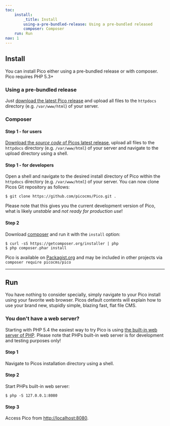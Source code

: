 ```yaml
---
toc:
    install:
        _title: Install
        using-a-pre-bundled-release: Using a pre-bundled released
        composer: Composer
    run: Run
nav: 1
---
```


## Install

You can install Pico either using a pre-bundled release or with composer. Pico requires PHP 5.3+

### Using a pre-bundled release

Just [download the latest Pico release][LatestRelease] and upload all files to the `httpdocs` directory (e.g. `/var/www/html`) of your server.

### Composer

#### Step 1 - for users
[Download the *source code* of Picos latest release][LatestRelease], upload all files to the `httpdocs` directory (e.g. `/var/www/html`) of your server and navigate to the upload directory using a shell.

#### Step 1 - for developers
Open a shell and navigate to the desired install directory of Pico within the `httpdocs` directory (e.g. `/var/www/html`) of your server. You can now clone Picos Git repository as follows:
<pre><code>$ git clone https://github.com/picocms/Pico.git .</code></pre>
Please note that this gives you the current development version of Pico, what is likely *unstable* and *not ready for production use*!

#### Step 2
Download [composer][composer] and run it with the `install` option:
<pre><code>$ curl -sS https://getcomposer.org/installer | php
$ php composer.phar install</code></pre>

Pico is available on [Packagist.org](http://packagist.org/packages/picocms/pico) and may be included in other projects via `composer require picocms/pico`

---

## Run

You have nothing to consider specially, simply navigate to your Pico install using your favorite web browser. Picos default contents will explain how to use your brand new, stupidly simple, blazing fast, flat file CMS.

### You don't have a web server?

Starting with PHP 5.4 the easiest way to try Pico is using [the built-in web server of PHP][PHPServer]. Please note that PHPs built-in web server is for development and testing purposes only!

#### Step 1
Navigate to Picos installation directory using a shell.

#### Step 2
Start PHPs built-in web server:
<pre><code>$ php -S 127.0.0.1:8080</code></pre>

#### Step 3
Access Pico from <http://localhost:8080>.

[LatestRelease]: https://github.com/picocms/Pico/releases/latest
[composer]: https://getcomposer.org/
[PHPServer]: http://php.net/manual/en/features.commandline.webserver.php
